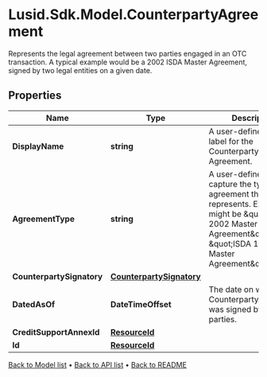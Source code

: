 # Lusid.Sdk.Model.CounterpartyAgreement
Represents the legal agreement between two parties engaged in an OTC transaction.  A typical example would be a 2002 ISDA Master Agreement, signed by two legal entities on a given date.

## Properties

Name | Type | Description | Notes
------------ | ------------- | ------------- | -------------
**DisplayName** | **string** | A user-defined display label for the Counterparty Agreement. | 
**AgreementType** | **string** | A user-defined field to capture the type of agreement this represents. Examples might be \&quot;ISDA 2002 Master Agreement\&quot; or \&quot;ISDA 1992 Master Agreement\&quot;. | 
**CounterpartySignatory** | [**CounterpartySignatory**](CounterpartySignatory.md) |  | 
**DatedAsOf** | **DateTimeOffset** | The date on which the CounterpartyAgreement was signed by both parties. | 
**CreditSupportAnnexId** | [**ResourceId**](ResourceId.md) |  | 
**Id** | [**ResourceId**](ResourceId.md) |  | 

[Back to Model list](../README.md#documentation-for-models) &#8226; [Back to API list](../README.md#documentation-for-api-endpoints) &#8226; [Back to README](../README.md)

